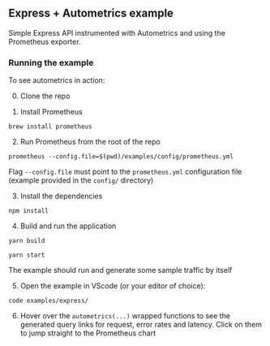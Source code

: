 ## Express + Autometrics example

Simple Express API instrumented with Autometrics and using the Prometheus
exporter.

### Running the example

To see autometrics in action:

0. Clone the repo

1. Install Prometheus

```shell
brew install prometheus
```

2. Run Prometheus from the root of the repo

```shell
prometheus --config.file=$(pwd)/examples/config/prometheus.yml
```

Flag `--config.file` must point to the `prometheus.yml` configuration file
(example provided in the `config/` directory)

3. Install the dependencies

```shell
npm install
```

4. Build and run the application

```shell
yarn build
```

```shell
yarn start
```

The example should run and generate some sample traffic by itself

5. Open the example in VScode (or your editor of choice):

```shell
code examples/express/
```

6. Hover over the `autometrics(...)` wrapped functions to see the generated
	 query links for request, error rates and latency. Click on them to jump
	 straight to the Prometheus chart

